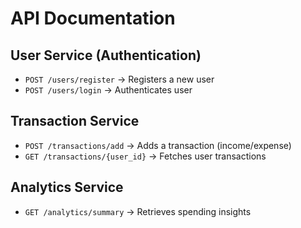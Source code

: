# API Documentation

## User Service (Authentication)
- `POST /users/register` → Registers a new user
- `POST /users/login` → Authenticates user

## Transaction Service
- `POST /transactions/add` → Adds a transaction (income/expense)
- `GET /transactions/{user_id}` → Fetches user transactions

## Analytics Service
- `GET /analytics/summary` → Retrieves spending insights
